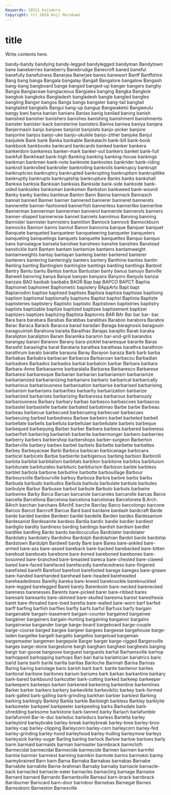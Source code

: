 ```yaml
---
Keywords: 10521 kojimura
Copyright: (C) 2024 Koji Murakami
---
```


# title

Write contents here.



 bandy-bandy bandying bandy-legged bandylegged bandyman Bandytown bane
baneberries baneberry Banebrudge Banecroft baned baneful banefully banefulness Banerjea Banerjee
banes banewort Banff Banffshire Bang bang banga Bangala bangalay Bangall
Bangalore bangalow Bangash bang-bang bangboard bange banged banged-up banger bangers
banghy Bangia Bangiaceae bangiaceous Bangiales banging Bangka Bangkok bangkok bangkoks
Bangladesh bangladesh bangle bangled bangles bangling Bangor bangos Bangs bangs
bangster bang-tail bangtail bangtailed bangtails Bangui bang-up bangup Bangwaketsi Bangweulu
bangy bani bania banian banians Banias banig banilad baning banish
banished banisher banishers banishes banishing banishment banishments banister banister-back banisterine
banisters Baniva baniwa baniya banjara Banjermasin banjo banjoes banjoist banjoists
banjo-picker banjore banjorine banjos banjo-uke banjo-ukulele banjo-zither banjuke Banjul banjulele
Bank bank Banka bankable Bankalachi bank-bill bank-book bankbook bankbooks bankcard
bankcards banked banker bankera bankerdom bankeress banker-mark banker-out bankers banket
bank-full bankfull Bankhead bank-high Banking banking banking-house bankings bankman bankmen
bank-note banknote banknotes bankrider bank-riding bankroll bankrolled bankroller bankrolling bankrolls
bankrupcy bankrupt bankruptcies bankruptcy bankrupted bankrupting bankruptism bankruptlike bankruptly bankrupts
bankruptship bankrupture Banks banks bankshall Banksia banksia Banksian banksias Bankside
bank-side bankside bank-sided banksides banksman banksmen Bankston bankweed bank-wound Banky
banky banlieu banlieue Banlon Bann Banna bannack Bannasch bannat banned
Banner banner bannered bannerer banneret bannerets bannerette banner-fashioned bannerfish bannerless
bannerlike bannerline Bannerman bannerman bannermen bannerol bannerole bannerols banners banner-shaped
bannerwise bannet bannets bannimus Banning banning Bannister bannister bannisters bannition
Bannock bannock Bannockburn bannocks Bannon banns bannut Banon banovina banque
Banquer banquet Banquete banqueted banqueteer banqueteering banqueter banqueters banqueting banquetings
banquets banquette banquettes Banquo banquo bans bansalague bansela banshee banshees
banshie banshies Banstead banstickle bant Bantam bantam bantamize bantams bantamweight
bantamweights bantay bantayan banteng banter bantered banterer banterers bantering banteringly
banters bantery Banthine banties bantin Banting banting Bantingism bantingize bantings
bantling bantlings Bantoid Bantry Bantu bantu Bantus bantus Bantustan banty
banus banuyo Banville Banwell banxring banya Banyai banyan banyans Banyoro
Banyuls banzai banzais BAO baobab baobabs BAOR Bap bap BAPCO
BAPCT Baphia Baphomet baphomet Baphometic bapistery BAppArts Bapt bapt Baptanodon
baptise baptised baptises Baptisia baptisia baptisias baptising baptism baptismal baptismally
baptisms Baptist baptist Baptista Baptiste baptisteries baptistery Baptistic baptistic Baptistown
baptistries baptistry baptists baptizable baptize baptized baptizee baptizement baptizer baptizers
baptizes baptizing Baptlsta Baptornis BAR BAr Bar bar bar- bar.
Bara bara barabara Barabas Barabbas barabbas Baraboo barabora Barabra Barac
Baraca Barack Baracoa barad baradari Baraga baragnosis baragouin baragouinish Barahona
baraita Baraithas Barajas barajillo Barak baraka Baralipton baralipton Baram Baramika
baramin bar-and-grill barandos barangay barani Baranov Barany bara-picklet bararesque bararite
Baras Barashit barasingha barat Barataria barathea baratheas barathra barathron barathrum
barato baratte barauna Baray Barayon baraza Barb barb barba Barbabas
Barbabra barbacan Barbacoa Barbacoan barbacou Barbadian barbadoes Barbados barbados barbal
barbaloin barbar Barbara barbara Barbara-Anne Barbaraanne barbaralalia Barbarea Barbaresco Barbarese
Barbaresi barbaresque Barbarian barbarian barbarianism barbarianize barbarianized barbarianizing barbarians barbaric
barbarical barbarically barbarious barbariousness barbarisation barbarise barbarised barbarising barbarism barbarisms
barbarities barbarity barbarization barbarize barbarized barbarizes barbarizing Barbarossa barbarous barbarously
barbarousness Barbary barbary barbas barbasco barbascoes barbascos barbastel barbastelle barbate
barbated barbatimao Barbe barbe Barbeau barbeau barbecue barbecued barbecueing barbecuer
barbecues barbecuing barbed barbedness Barbee barbeiro barbel barbeled barbell barbellate
barbells barbellula barbellulae barbellulate barbels barbeque barbequed barbequing Barber barber
Barbera barbera barbered barberess barberfish barbering barberish barberite barbermonger barbero
barberries barberry barbers barbershop barbershops barber-surgeon Barberton Barberville barbery barbes
barbet barbets Barbette barbette barbettes Barbey Barbeyaceae Barbi Barbica barbican
barbicanage barbicans barbicel barbicels Barbie barbierite barbigerous barbing barbion Barbirolli
barbita barbital barbitalism barbitals barbiton barbitone barbitos barbituism barbiturate barbiturates
barbituric barbiturism Barbizon barble barbless barblet barbola barbone barbotine barbotte
barbouillage Barbour Barboursville Barbourville barboy Barboza Barbra barbre barbs barbu
Barbuda barbudo barbudos Barbula barbula barbulate barbule barbules barbulyie Barbur
Barbusse barbut barbute Barbuto barbuts barbwire barbwires Barby Barca Barcan
barcarole barcaroles barcarolle barcas Barce barcella Barcellona Barcelona barcelona barcelonas
Barceloneta B.Arch. BArch barchan barchans BArchE barche Barclay Barco barcolongo
barcone Barcoo Barcot Barcroft Barcus Bard bard bardane bardash bardcraft
Barde barde barded bardee Bardeen bardel bardelle Barden bardes Bardesanism
Bardesanist Bardesanite bardess Bardia bardic bardie bardier bardiest bardiglio bardily
bardiness barding bardings bardish bardism bardlet bardlike bardling Bardo bardo
bardocucullus Bardolater bardolater Bardolatry bardolatry Bardolino Bardolph Bardolphian Bardot bards
bardship Bardstown Bardulph Bardwell bardy Bare bare Barea bare-ankled bare-armed
bare-ass bare-assed bareback bare-backed barebacked bare-bitten bareboat bareboats barebone bare-boned
bareboned barebones bare-bosomed bare-branched bare-breasted bareca bare-chested bare-clawed bared bare-faced
barefaced barefacedly barefacedness bare-fingered barefisted barefit Barefoot barefoot barefooted barege
bareges bare-gnawn bare-handed barehanded barehead bare-headed bareheaded bareheadedness Bareilly bareka
bare-kneed bareknuckle bareknuckled bare-legged barelegged Bareli barely Barenboim bare-necked barenecked
bareness barenesses Barents bare-picked barer bare-ribbed bares baresark baresarks bare-skinned
bare-skulled baresma barest baresthesia baret bare-throated bare-toed baretta bare-walled bare-worn
barf barfed barff barfing barfish barflies barfly barfs barful Barfuss
barfy bargain bargainable bargain-basement bargain-counter bargained bargainee bargainer bargainers bargain-hunting
bargaining bargainor bargains bargainwise bargander barge barge-board bargeboard barge-couple barge-course
barged bargee bargeer bargees bargeese bargehouse barge-laden bargelike bargelli bargello
bargellos bargeload bargeman bargemaster bargemen bargepole Barger barger barge-rigged Bargersville
barges barge-stone bargestone bargh bargham barghest barghests barging bargir bar-goose
bargoose barguest barguests barhal Barhamsville barhop barhopped barhopping barhops Bari
bari baria bariatrician bariatrics baric barid barie barih barile barilla
barillas Bariloche Barimah Barina Barinas Baring baring bariolage baris barish
barit barit. barite baritenor barites baritonal baritone baritones barium bariums
bark barkan barkantine barkary bark-bared barkbound barkcutter bark-cutting barked barkeep
barkeeper barkeepers barkeeps barken barkened barkening barkentine barkentines Barker barker
barkers barkery barkevikite barkevikitic barkey bark-formed bark-galled bark-galling bark-grinding barkhan
barkier barkiest Barking barking barkingly Barkinji Barkla barkle Barkleigh barkless
Barkley barklyite barkometer barkpeel barkpeeler barkpeeling barks Barksdale bark-shredding barksome
barkstone bark-tanned barky Barlach barlafumble barlafummil Bar-le-duc barleduc barleducs barless
Barletta barley barleybird barleybrake barley-break barleybreak barley-bree barley-broo barley-cap barley-clipping
Barleycorn barley-corn barleycorn barley-fed barley-grinding barley-hood barleyhood barley-hulling barleymow barleys
barleysick barley-sugar Barling barling barlock Barlow barlow barlows barly barm
barmaid barmaids barman barmaster barmbrack barmcloth Barmecidal barmecidal Barmecide barmecide
Barmen barmen barmfel barmie barmier barmiest barming barmkin barmote barms
barmskin barmy barmybrained Barn barn Barna Barnaba Barnabas barnabas Barnabe
Barnabite barnabite Barna-brahman Barnaby barnaby barnacle barnacle-back barnacled barnacle-eater barnacles
barnacling barnage Barnaise Barnard barnard Barnardo Barnardsville Barnaul barn-brack barnbrack
Barnburner Barncard barn-door barndoor Barnebas Barnegat Barnes Barnesboro Barneston Barnesville
